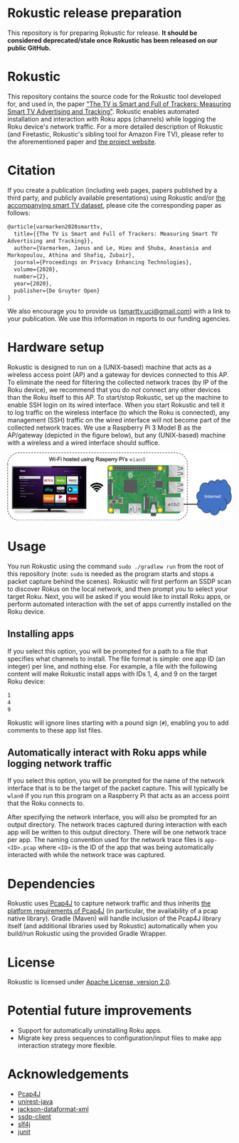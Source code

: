 # Rokustic release preparation
This repository is for preparing Rokustic for release. **It should be considered deprecated/stale once Rokustic has been released on our public GitHub.**

# Rokustic
This repository contains the source code for the Rokustic tool developed for, and used in, the paper ["The TV is Smart and Full of Trackers: Measuring Smart TV Advertising and Tracking"](https://petsymposium.org/2020/files/papers/issue2/popets-2020-0021.pdf). Rokustic enables automated installation and interaction with Roku apps (channels) while logging the Roku device's network traffic. For a more detailed description of Rokustic (and Firetastic, Rokustic's sibling tool for Amazon Fire TV), please refer to the aforementioned paper and [the project website](https://athinagroup.eng.uci.edu/projects/smarttv/).

# Citation
If you create a publication (including web pages, papers published by a third party, and publicly available presentations) using Rokustic and/or [the accompanying smart TV dataset](https://athinagroup.eng.uci.edu/projects/smarttv/data/), please cite the corresponding paper as follows:
```
@article{varmarken2020smarttv,
  title={{The TV is Smart and Full of Trackers: Measuring Smart TV Advertising and Tracking}},
  author={Varmarken, Janus and Le, Hieu and Shuba, Anastasia and Markopoulou, Athina and Shafiq, Zubair},
  journal={Proceedings on Privacy Enhancing Technologies},
  volume={2020},
  number={2},
  year={2020},
  publisher={De Gruyter Open}
}
```
We also encourage you to provide us (smarttv.uci@gmail.com) with a link to your publication. We use this information in reports to our funding agencies.

# Hardware setup
Rokustic is designed to run on a (UNIX-based) machine that acts as a wireless access point (AP) and a gateway for devices connected to this AP. To eliminate the need for filtering the collected network traces (by IP of the Roku device), we recommend that you do *not* connect any other devices than the Roku itself to this AP. To start/stop Rokustic, set up the machine to enable SSH login on its wired interface. When you start Rokustic and tell it to log traffic on the wireless interface (to which the Roku is connected), any management (SSH) traffic on the wired interface will not become part of the collected network traces. We use a Raspberry Pi 3 Model B as the AP/gateway (depicted in the figure below), but any (UNIX-based) machine with a wireless and a wired interface should suffice.

![A diagram depicting the hardware setup we use for Rokustic. A Raspberry Pi 3 Model B is set up as a wireless access point and gateway. The Roku is connected to this wireless access point.](https://github.com/UCI-Networking-Group/rokustic/blob/master/images/rokustic-hardware-setup.png "Rokustic hardware setup")

# Usage
You run Rokustic using the command `sudo ./gradlew run` from the root of this repository (note: `sudo` is needed as the program starts and stops a packet capture behind the scenes). Rokustic will first perform an SSDP scan to discover Rokus on the local network, and then prompt you to select your target Roku. Next, you will be asked if you would like to install Roku apps, or perform automated interaction with the set of apps currently installed on the Roku device.

## Installing apps
If you select this option, you will be prompted for a path to a file that specifies what channels to install. The file format is simple: one app ID (an integer) per line, and nothing else. For example, a file with the following content will make Rokustic install apps with IDs 1, 4, and 9 on the target Roku device:

```
1
4
9
```
Rokustic will ignore lines starting with a pound sign (`#`), enabling you to add comments to these app list files.

## Automatically interact with Roku apps while logging network traffic
If you select this option, you will be prompted for the name of the network interface that is to be the target of the packet capture. This will typically be `wlan0` if you run this program on a Raspberry Pi that acts as an access point that the Roku connects to.

After specifying the network interface, you will also be prompted for an output directory. The network traces captured during interaction with each app will be written to this output directory. There will be one network trace per app. The naming convention used for the network trace files is `app-<ID>.pcap` where `<ID>` is the ID of the app that was being automatically interacted with while the network trace was captured.

# Dependencies
Rokustic uses [Pcap4J](https://github.com/kaitoy/pcap4j) to capture network traffic and thus inherits [the platform requirements of Pcap4J](https://github.com/kaitoy/pcap4j#how-to-use) (in particular, the availability of a pcap native library). Gradle (Maven) will handle inclusion of the Pcap4J library itself (and additional libraries used by Rokustic) automatically when you build/run Rokustic using the provided Gradle Wrapper.

# License
Rokustic is licensed under [Apache License, version 2.0](https://www.apache.org/licenses/LICENSE-2.0).

# Potential future improvements
- Support for automatically uninstalling Roku apps.
- Migrate key press sequences to configuration/input files to make app interaction strategy more flexible.

# Acknowledgements
- [Pcap4J](https://github.com/kaitoy/pcap4j)
- [unirest-java](https://github.com/Mashape/unirest-java)
- [jackson-dataformat-xml](https://github.com/FasterXML/jackson-dataformat-xml)
- [ssdp-client](https://github.com/vmichalak/ssdp-client)
- [slf4j](http://www.slf4j.org/)
- [junit](https://github.com/junit-team/junit4)
